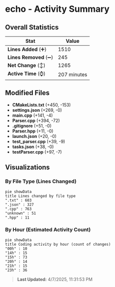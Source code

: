# echo - Activity Summary 

## Overall Statistics

| Stat                   | Value                                                             |
| ---------------------- | ----------------------------------------------------------------- |
| **Lines Added** (➕)   | 1510                                          |
| **Lines Removed** (➖) | 245                                        |
| **Net Change** (↕)    | 1265                |
| **Active Time** (⌚)   | 207 minutes |


## Modified Files
- **CMakeLists.txt** (+450, -153)
- **settings.json** (+269, -0)
- **main.cpp** (+141, -4)
- **Parser.cpp** (+394, -72)
- **.gitignore** (+51, -0)
- **Parser.hpp** (+11, -0)
- **launch.json** (+20, -0)
- **test_parser.cpp** (+39, -9)
- **tasks.json** (+38, -0)
- **testParser.cpp** (+97, -7)

## Visualizations

### By File Type (Lines Changed)

```mermaid
pie showData
title Lines changed by file type
".txt" : 603
".json" : 327
".cpp" : 763
"unknown" : 51
".hpp" : 11
```

### By Hour (Estimated Activity Count)

```mermaid
pie showData
title Coding activity by hour (count of changes)
"00h" : 10
"14h" : 15
"15h" : 73
"20h" : 14
"21h" : 15
"23h" : 36
```


> **Last Updated:** 4/7/2025, 11:31:53 PM